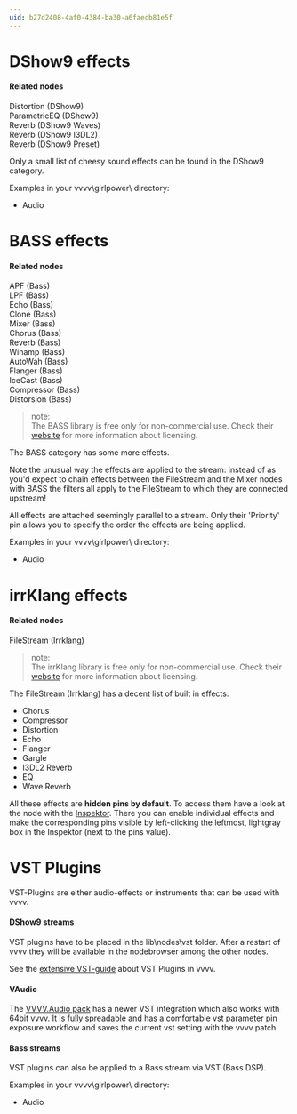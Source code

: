 ```yaml
---
uid: b27d2408-4af0-4384-ba30-a6faecb81e5f
---
```


# DShow9 effects

#### Related nodes
<span class="node">Distortion (DShow9)</span>  
<span class="node">ParametricEQ (DShow9)</span>  
<span class="node">Reverb (DShow9 Waves)</span>  
<span class="node">Reverb (DShow9 I3DL2)</span>  
<span class="node">Reverb (DShow9 Preset)</span>  


Only a small list of cheesy sound effects can be found in the DShow9 category.  

Examples in your vvvv\girlpower\ directory:  
* Audio  



# BASS effects

#### Related nodes
<span class="node">APF (Bass)</span>  
<span class="node">LPF (Bass)</span>  
<span class="node">Echo (Bass)</span>  
<span class="node">Clone (Bass)</span>  
<span class="node">Mixer (Bass)</span>  
<span class="node">Chorus (Bass)</span>  
<span class="node">Reverb (Bass)</span>  
<span class="node">Winamp (Bass)</span>  
<span class="node">AutoWah (Bass)</span>  
<span class="node">Flanger (Bass)</span>  
<span class="node">IceCast (Bass)</span>  
<span class="node">Compressor (Bass)</span>  
<span class="node">Distorsion (Bass)</span>  


>note:  
The BASS library is free only for non-commercial use. Check their <a href="http://www.un4seen.com/bass.html" class="extURL" target="_blank">website</a> for more information about licensing.  
  

The BASS category has some more effects.  

Note the unusual way the effects are applied to the stream: instead of as you'd expect to chain effects between the FileStream and the Mixer nodes with BASS the filters all apply to the FileStream to which they are connected upstream!   

All effects are attached seemingly parallel to a stream. Only their <span class="pin">'Priority'</span> pin allows you to specify the order the effects are being applied.  

Examples in your vvvv\girlpower\ directory:  
* Audio  



# irrKlang effects

#### Related nodes
<span class="node">FileStream (Irrklang)</span>  


>note:  
The irrKlang library is free only for non-commercial use. Check their <a href="http://www.ambiera.com/irrklang/irrklang_pro.html" class="extURL" target="_blank">website</a> for more information about licensing.  
  

The <span class="node">FileStream (Irrklang)</span> has a decent list of built in effects:  
* Chorus  
* Compressor  
* Distortion  
* Echo  
* Flanger  
* Gargle  
* I3DL2 Reverb  
* EQ  
* Wave Reverb  

All these effects are **hidden pins by default**. To access them have a look at the node with the [Inspektor](xref:9666611a-6f15-4b33-8300-69f56d9ec7d4). There you can enable individual effects and make the corresponding pins visible by left-clicking the leftmost, lightgray box in the Inspektor (next to the pins value).  



# VST Plugins


VST-Plugins are either audio-effects or instruments that can be used with vvvv.  

#### DShow9 streams
VST plugins have to be placed in the  lib\nodes\vst folder. After a restart of vvvv they will be available in the nodebrowser among the other nodes.  

See the [extensive VST-guide](xref:3d0e7863-48f9-4bf9-bd83-c3ecc1f29ca8) about VST Plugins in vvvv.  

#### VAudio
The <a href="https://vvvv.org/contribution/vvvv.audio-pack-alpha" class="extURL contribution" target="_blank">VVVV.Audio pack</a> has a newer VST integration which also works with 64bit vvvv. It is fully spreadable and has a comfortable vst parameter pin exposure workflow and saves the current vst setting with the vvvv patch.  

#### Bass streams
VST plugins can also be applied to a Bass stream via <span class="node">VST (Bass DSP)</span>.  

Examples in your vvvv\girlpower\ directory:  
* Audio  

